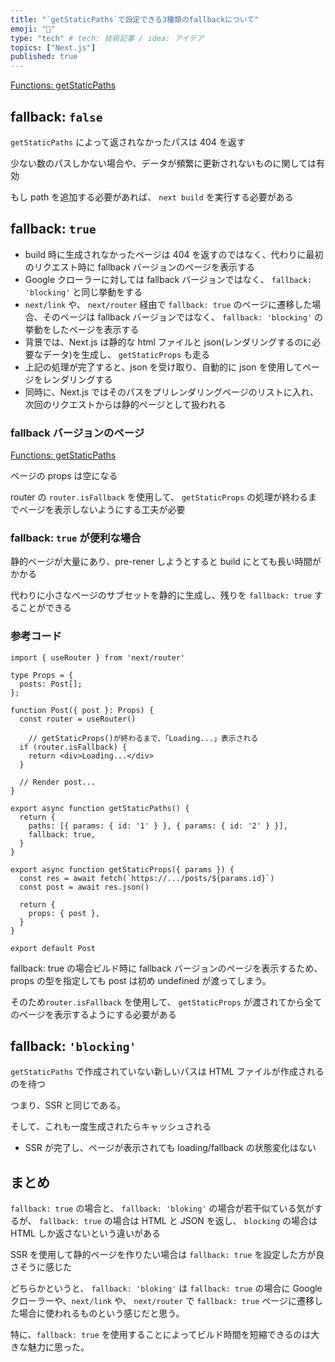 ```yaml
---
title: "`getStaticPaths`で設定できる3種類のfallbackについて"
emoji: "🦁"
type: "tech" # tech: 技術記事 / idea: アイデア
topics: ["Next.js"]
published: true
---
```


[Functions: getStaticPaths](https://nextjs.org/docs/pages/api-reference/functions/get-static-paths)

## fallback: `false`

`getStaticPaths` によって返されなかったパスは 404 を返す

少ない数のパスしかない場合や、データが頻繁に更新されないものに関しては有効

もし path を追加する必要があれば、 `next build` を実行する必要がある

## fallback: `true`

- build 時に生成されなかったページは 404 を返すのではなく、代わりに最初のリクエスト時に fallback バージョンのページを表示する
- Google クローラーに対しては fallback バージョンではなく、 `fallback: 'blocking'` と同じ挙動をする
- `next/link` や、 `next/router` 経由で `fallback: true` のページに遷移した場合、そのページは fallback バージョンではなく、 `fallback: 'blocking'` の挙動をしたページを表示する
- 背景では、Next.js は静的な html ファイルと json(レンダリングするのに必要なデータ)を生成し、 `getStaticProps` も走る
- 上記の処理が完了すると、json を受け取り、自動的に json を使用してページをレンダリングする
- 同時に、Next.js ではそのパスをプリレンダリングページのリストに入れ、次回のリクエストからは静的ページとして扱われる

### fallback バージョンのページ

[Functions: getStaticPaths](https://nextjs.org/docs/pages/api-reference/functions/get-static-paths#fallback-pages)

ページの props は空になる

router の `router.isFallback` を使用して、 `getStaticProps` の処理が終わるまでページを表示しないようにする工夫が必要

### fallback: `true` が便利な場合

静的ページが大量にあり、pre-rener しようとすると build にとても長い時間がかかる

代わりに小さなページのサブセットを静的に生成し、残りを `fallback: true` することができる

### 参考コード

```tsx
import { useRouter } from 'next/router'

type Props = {
  posts: Post[];
};

function Post({ post }: Props) {
  const router = useRouter()

	// getStaticProps()が終わるまで、「Loading...」表示される
  if (router.isFallback) {
    return <div>Loading...</div>
  }

  // Render post...
}

export async function getStaticPaths() {
  return {
    paths: [{ params: { id: '1' } }, { params: { id: '2' } }],
    fallback: true,
  }
}

export async function getStaticProps({ params }) {
  const res = await fetch(`https://.../posts/${params.id}`)
  const post = await res.json()

  return {
    props: { post },
  }
}

export default Post
```

fallback: true の場合ビルド時に fallback バージョンのページを表示するため、props の型を指定しても post は初め undefined が渡ってしまう。

そのため`router.isFallback` を使用して、 `getStaticProps` が渡されてから全てのページを表示するようにする必要がある

## fallback: `'blocking'`

`getStaticPaths` で作成されていない新しいパスは HTML ファイルが作成されるのを待つ

つまり、SSR と同じである。

そして、これも一度生成されたらキャッシュされる

- SSR が完了し、ページが表示されても loading/fallback の状態変化はない

## まとめ

`fallback: true` の場合と、 `fallback: 'bloking'` の場合が若干似ている気がするが、 `fallback: true` の場合は HTML と JSON を返し、 `blocking` の場合は HTML しか返さないという違いがある

SSR を使用して静的ページを作りたい場合は `fallback: true` を設定した方が良さそうに感じた

どちらかというと、 `fallback: 'bloking'` は `fallback: true` の場合に Google クローラーや、`next/link` や、 `next/router` で `fallback: true` ページに遷移した場合に使われるものという感じだと思う。

特に、`fallback: true` を使用することによってビルド時間を短縮できるのは大きな魅力に思った。
